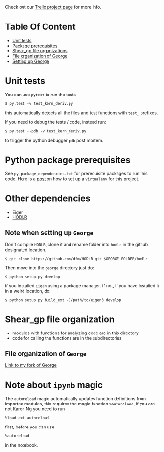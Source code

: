 Check out our [Trello project
page](https://trello.com/b/gvclhujL/shear-gp) for more info.

# Table Of Content
<a id='TOC'></a>
* [Unit tests](#Tests)
* [Package prerequisites](#package_prerequisites)
* [Shear_gp file organizations](#shear_gp_file_organization)
* [File organization of George](#George_organization)
* [Setting up George](#setting_up_george)

# Unit tests 
<a id='Tests'></a>


You can use `pytest` to run the tests
```
$ py.test -v test_kern_deriv.py
```
this automatically detects all the files and test functions with `test_` prefixes.

If you need to debug the tests / code, instead run:
```
$ py.test --pdb -v test_kern_deriv.py
```
to trigger the python debugger `pdb` post mortem.

# Python package prerequisites 
<a id='package_prerequisites'></a>
See `py_package_dependencies.txt` for prerequisite packages to run this code.
Here is a
[post](http://karenyyng.github.io/using-virtualenv-for-safeguarding-research-project-dependencies.html)
on how to set up a `virtualenv` for this project. 

# Other dependencies
* [Eigen](http://eigen.tuxfamily.org/index.php?title=Main_Page)
* [HODLR](https://github.com/dfm/HODLR)

## Note when setting up `George`
<a id='setting_up_george'></a>
Don't compile `HODLR`, clone it and rename folder into `hodlr`
in the github designated location.
```
$ git clone https://github.com/dfm/HODLR.git $GEORGE_FOLDER/hodlr
```

Then move into the `george` directory just do:
```functions 
$ python setup.py develop 
```
if you installed `Eigen` using a package manager.
If not, if you have installed it in a weird location, do:
```
$ python setup.py build_ext -I/path/to/eigen3 develop
```

# Shear_gp file organization 

<a id='shear_gp_file_organization'></a>
* modules with functions for analyzing code are in this directory
* code for calling the functions are in the subdirectories

## File organization of `George` 
<a id='George_organization'></a>
[Link to my fork of
George](https://github.com/karenyyng/george/blob/master/document/file_organization.md)


# Note about `ipynb` magic
<a id='ipynb_autoreload'></a>
The `autoreload` magic automatically updates function definitions from imported 
modules, this requires the magic function `%autoreload`, 
if you are not Karen Ng you need to run 

    %load_ext autoreload 
    
first, before you can use   
   
    %autoreload

in the notebook.
